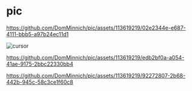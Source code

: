 # pic



https://github.com/DomMinnich/pic/assets/113619219/02e2344e-e687-4111-bbb5-a97b24ec11d1



![cursor](https://github.com/DomMinnich/pic/assets/113619219/5fc3e669-1cf6-4c47-8c16-cb0b4f9ec064)



https://github.com/DomMinnich/pic/assets/113619219/edb2bf0a-a054-41ae-9175-2bbc22330bb4




https://github.com/DomMinnich/pic/assets/113619219/92272807-2b68-442b-945c-58c3ce1f60c8


